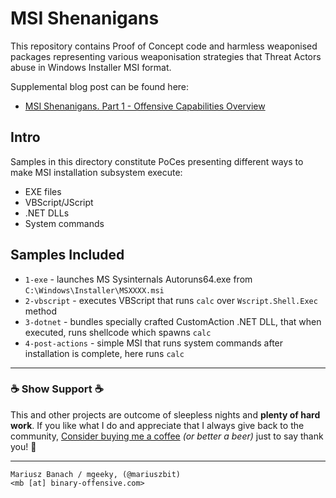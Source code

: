 # MSI Shenanigans

This repository contains Proof of Concept code and harmless weaponised packages representing various weaponisation strategies that Threat Actors abuse in Windows Installer MSI format.

Supplemental blog post can be found here:

- [MSI Shenanigans. Part 1 - Offensive Capabilities Overview](https://mgeeky.tech/msi-shenanigans-part-1/)

## Intro

Samples in this directory constitute PoCes presenting different ways to make MSI installation subsystem execute:

- EXE files
- VBScript/JScript
- .NET DLLs
- System commands

## Samples Included

- `1-exe` - launches MS Sysinternals Autoruns64.exe from `C:\Windows\Installer\MSXXXX.msi`
- `2-vbscript` - executes VBScript that runs `calc` over `Wscript.Shell.Exec` method
- `3-dotnet` - bundles specially crafted CustomAction .NET DLL, that when executed, runs shellcode which spawns `calc`
- `4-post-actions` - simple MSI that runs system commands after installation is complete, here runs `calc`


---

### ☕ Show Support ☕

This and other projects are outcome of sleepless nights and **plenty of hard work**. If you like what I do and appreciate that I always give back to the community,
[Consider buying me a coffee](https://github.com/sponsors/mgeeky) _(or better a beer)_ just to say thank you! 💪 

---

```
Mariusz Banach / mgeeky, (@mariuszbit)
<mb [at] binary-offensive.com>
```